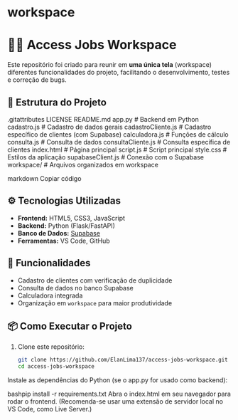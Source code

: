 # workspace

# 🧑‍💻 Access Jobs Workspace

Este repositório foi criado para reunir em **uma única tela** (workspace) diferentes funcionalidades do projeto, facilitando o desenvolvimento, testes e correção de bugs.

## 📂 Estrutura do Projeto

.gitattributes
LICENSE
README.md
app.py # Backend em Python
cadastro.js # Cadastro de dados gerais
cadastroCliente.js # Cadastro específico de clientes (com Supabase)
calculadora.js # Funções de cálculo
consulta.js # Consulta de dados
consultaCliente.js # Consulta específica de clientes
index.html # Página principal
script.js # Script principal
style.css # Estilos da aplicação
supabaseClient.js # Conexão com o Supabase
workspace/ # Arquivos organizados em workspace

markdown
Copiar código

## ⚙️ Tecnologias Utilizadas

- **Frontend:** HTML5, CSS3, JavaScript  
- **Backend:** Python (Flask/FastAPI)  
- **Banco de Dados:** [Supabase](https://supabase.com)  
- **Ferramentas:** VS Code, GitHub  

## 🚀 Funcionalidades

- Cadastro de clientes com verificação de duplicidade  
- Consulta de dados no banco Supabase  
- Calculadora integrada  
- Organização em `workspace` para maior produtividade  

## 📦 Como Executar o Projeto

1. Clone este repositório:
   ```bash
   git clone https://github.com/ElanLima137/access-jobs-workspace.git
   cd access-jobs-workspace
Instale as dependências do Python (se o app.py for usado como backend):

bashpip install -r requirements.txt
Abra o index.html em seu navegador para rodar o frontend.
(Recomenda-se usar uma extensão de servidor local no VS Code, como Live Server.)
